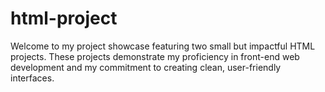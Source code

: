 # html-project
Welcome to my project showcase featuring two small but impactful HTML projects. These projects demonstrate my proficiency in front-end web development and my commitment to creating clean, user-friendly interfaces. 
